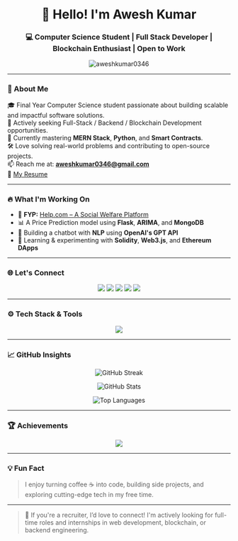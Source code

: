 <h1 align="center">👋 Hello! I'm Awesh Kumar</h1>
<h3 align="center">💻 Computer Science Student | Full Stack Developer | Blockchain Enthusiast | Open to Work</h3>

<p align="center">
  <img src="https://komarev.com/ghpvc/?username=aweshkumar0346&label=Profile%20Views&color=0e75b6&style=flat" alt="aweshkumar0346" />
</p>

---

### 🚀 About Me

🎓 Final Year Computer Science student passionate about building scalable and impactful software solutions.  
💼 Actively seeking Full-Stack / Backend / Blockchain Development opportunities.  
🌱 Currently mastering **MERN Stack**, **Python**, and **Smart Contracts**.  
🛠️ Love solving real-world problems and contributing to open-source projects.  
📫 Reach me at: **aweshkumar0346@gmail.com**  
📄 [My Resume](https://www.canva.com/design/DAGDWfpfc20/HWPakIlj7f92_H44mOFjeQ/view?utm_content=DAGDWfpfc20&utm_campaign=designshare&utm_medium=link2&utm_source=uniquelinks&utlId=hb3534650c5)

---

### 🔥 What I'm Working On

- 🧠 **FYP:** [Help.com – A Social Welfare Platform](https://github.com/aweshkumar0346/Help.com-FYP.git)  
- 📊 A Price Prediction model using **Flask**, **ARIMA**, and **MongoDB**  
- 🤖 Building a chatbot with **NLP** using **OpenAI's GPT API**  
- 🧱 Learning & experimenting with **Solidity**, **Web3.js**, and **Ethereum DApps**

---

### 🌐 Let's Connect

<p align="center">
  <a href="https://linkedin.com/in/awesh-kumar-05169424b" target="_blank"><img src="https://img.shields.io/badge/LinkedIn-blue?logo=linkedin&logoColor=white&style=for-the-badge" /></a>
  <a href="https://x.com/malhiawesh" target="_blank"><img src="https://img.shields.io/badge/Twitter-black?logo=twitter&logoColor=white&style=for-the-badge" /></a>
  <a href="https://dev.to/aweshkumar" target="_blank"><img src="https://img.shields.io/badge/Dev.to-black?logo=devdotto&logoColor=white&style=for-the-badge" /></a>
  <a href="https://medium.com/@aweshkumar0346" target="_blank"><img src="https://img.shields.io/badge/Medium-black?logo=medium&logoColor=white&style=for-the-badge" /></a>
  <a href="https://www.instagram.com/malhi_awesh" target="_blank"><img src="https://img.shields.io/badge/Instagram-purple?logo=instagram&logoColor=white&style=for-the-badge" /></a>
</p>

---

### ⚙️ Tech Stack & Tools

<p align="center">
  <img src="https://skillicons.dev/icons?i=react,nodejs,express,mongodb,python,cpp,java,html,css,javascript,bootstrap,tailwind,php,mysql,firebase,flask,django,git,docker,linux,solidity,figma,vscode" />
</p>

---

### 📈 GitHub Insights

<p align="center">
  <img src="https://github-readme-streak-stats.herokuapp.com/?user=aweshkumar0346&theme=default" alt="GitHub Streak" />
</p>
<p align="center">
  <img src="https://github-readme-stats.vercel.app/api?username=aweshkumar0346&show_icons=true&theme=default&locale=en" alt="GitHub Stats" />
</p>
<p align="center">
  <img src="https://github-readme-stats.vercel.app/api/top-langs?username=aweshkumar0346&show_icons=true&locale=en&layout=compact" alt="Top Languages" />
</p>

---

### 🏆 Achievements

<p align="center">
  <img src="https://github-profile-trophy.vercel.app/?username=aweshkumar0346&theme=flat&column=4&no-frame=true" />
</p>

---

### 💡 Fun Fact
> I enjoy turning coffee ☕ into code, building side projects, and exploring cutting-edge tech in my free time.

---

> 🔎 If you're a recruiter, I’d love to connect! I'm actively looking for full-time roles and internships in web development, blockchain, or backend engineering.
